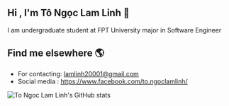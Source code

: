 ## Hi , I'm Tô Ngọc Lam Linh 👋 

 I am undergraduate student at FPT University major in Software Engineer
  
 ## Find me elsewhere 🌎
 * For contacting: lamlinh20001@gmail.com
 * Social media : https://www.facebook.com/to.ngoclamlinh/
 
 
<img  src="https://github-readme-stats.vercel.app/api?username=linhtnl" alt="To Ngoc Lam Linh's GitHub stats" style="max-width:100%;">
<!--
**linhtnl/linhtnl** is a ✨ _special_ ✨ repository because its `README.md` (this file) appears on your GitHub profile.

Here are some ideas to get you started:

- 🔭 I’m currently working on ...
- 🌱 I’m currently learning ...
- 👯 I’m looking to collaborate on ...
- 🤔 I’m looking for help with ...
- 💬 Ask me about ...
- 📫 How to reach me: ...
- 😄 Pronouns: ...
- ⚡ Fun fact: ...
-->
